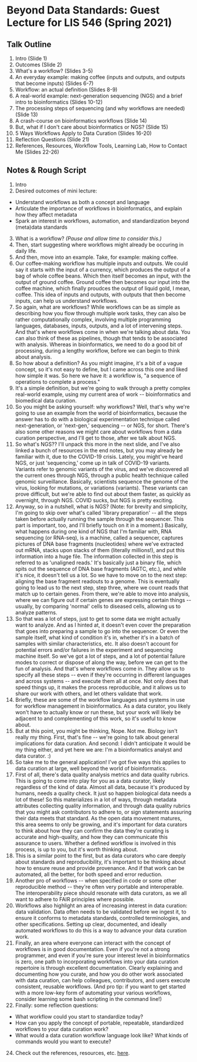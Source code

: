 # Beyond Data Standards: Guest Lecture for LIS 546 (Spring 2021)

## Talk Outline 

1. Intro (Slide 1)
2. Outcomes (Slide 2)
3. What's a workflow? (Slides 3-5)
4. An everyday example: making coffee (inputs and outputs, and outputs that become inputs) (Slides 6-7)
5. Workflow: an actual definition (Slides 8-9)
6. A real-world example: next-generation sequencing (NGS) and a brief intro to bioinformatics (Slides 10-12)
7. The processing steps of sequencing (and why workflows are needed) (Slide 13)
8. A crash-course on bioinformatics workflows (Slide 14)
9. But, what if I don't care about bioinformatics or NGS? (Slide 15)
10. 5 Ways Workflows Apply to Data Curation (Slides 16-20)
11. Reflection Questions (Slide 21)
12. References, Resources, Workflow Tools, Learning Lab, How to Contact Me (Slides 22-26)

## Notes & Rough Script

1. Intro
2. Desired outcomes of mini lecture: 
- Understand workflows as both a concept and language 
- Articulate the importance of workflows in bioinformatics, and explain how they affect metadata
- Spark an interest in workflows, automation, and standardization beyond (meta)data standards

3. What is a workflow? _(Pause and allow time to consider this.)_
4. Then, start suggesting where workflows might already be occuring in daily life.
5. And then, move into an example. Take, for example: making coffee.
7. Our coffee-making workflow has multiple inputs and outputs. We could say it starts with the input of a currency, which produces the output of a bag of whole coffee beans. Which then itself becomes an input, with the output of ground coffee. Ground coffee then becomes our input into the coffee machine, which finally proudces the output of liquid gold, I mean, coffee. This idea of inputs and outputs, with outputs that then become inputs, can help us understand workflows. 
8. So again, what are workflows? While workflows can be as simple as describing how you flow through multiple work tasks, they can also be rather computationally complex, involving multiple programming languages, databases, inputs, outputs, and a lot of intervening steps. And that's where workflows come in when we're talking about data. You can also think of these as pipelines, though that tends to be associated with analysis. Whereas in bioinformatics, we need to do a good bit of processing, during a lengthy workflow, before we can begin to think about analysis.
9. So how about a definition? As you might imagine, it's a bit of a vague concept, so it's not easy to define, but I came across this one and liked how simple it was. So here we have it: a workflow is, "a sequence of operations to complete a process."
10. It's a simple definition, but we're going to walk through a pretty complex real-world example, using my current area of work -- bioinformatics and biomedical data curation. 
11. So you might be asking yourself: why workflows? Well, that's why we're going to use an example from the world of bioinformatics, because the answer has to do with a biological experimentation technique called next-generation, or 'next-gen,' sequencing -- or NGS, for short. There's also some other reasons we might care about workflows from a data curation perspective, and I'll get to those, after we talk about NGS.
12. So what's NGS?? I'll unpack this more in the next slide, and I've also linked a bunch of resources in the end notes, but you may already be familiar with it, due to the COVID-19 crisis. Lately, you might've heard NGS, or just 'sequencing,' come up in talk of COVID-19 variants. Variants refer to genomic variants of the virus, and we've discovered all the current ones through NGS, through a public health technique called genomic surveillance. Basically, scientists sequence the genome of the virus, looking for mutations, or variations (variants). These variants can prove difficult, but we're able to find out about them faster, as quickly as overnight, through NGS. COVID sucks, but NGS is pretty exciting.
13. Anyway, so in a nutshell, what is NGS? (Note: for brevity and simplicity, I'm going to skip over what's called 'library preparation' -- all the steps taken before actually running the sample through the sequencer. This part is important, too, and I'll briefly touch on it in a moment.) Basically, what happens during one kind of NGS that I'm familiar with, RNA sequencing (or RNA-seq), is a machine, called a sequencer, captures pictures of DNA base fragments (nucleotides) where we've extracted out mRNA, stacks upon stacks of them (literally millions!), and put this information into a huge file. The information collected in this step is referred to as 'unaligned reads.' It's basically just a binary file, which spits out the sequence of DNA base fragments (AGTC, etc.), and while it's nice, it doesn't tell us a lot. So we have to move on to the next step: aligning the base fragment readouts to a genome. This is eventually going to lead us to the next step, step three, where we count reads that match up to certain genes. From there, we're able to move into analysis, where we can figure out if certain genes are expressing certain things -- usually, by comparing 'normal' cells to diseased cells, allowing us to analyze patterns.
14. So that was a lot of steps, just to get to some data we might actually want to analyze. And as I hinted at, it doesn't even cover the preparation that goes into preparing a sample to go into the sequencer. Or even the sample itself, what kind of condition it's in, whether it's in a batch of samples with similar characteristics, etc. It also doesn't account for potential errors and/or failures in the experiment and sequencing machine itself. So we've got a lot of steps, and a lot of potential failure modes to correct or dispose of along the way, before we can get to the fun of analysis. And that's where workflows come in. They allow us to specify all these steps -- even if they're occurring in different languages and across systems -- and execute them all at once. Not only does that speed things up, it makes the process reproducible, and it allows us to share our work with others, and let others validate that work. 
15. Briefly, these are some of the workflow languages and systems in use for workflow management in bioinformatics. As a data curator, you likely won't have to actually know or run these, but your work will likely be adjacent to and complementing of this work, so it's useful to know about.
16. But at this point, you might be thinking, Nope. Not me. Biology isn't really my thing. First, that's fine -- we're going to talk about general implications for data curation. And second: I didn't anticipate it would be my thing either, and yet here we are: I'm a bioinformatics analyst and data curator. :)
17. So take me to the general application! I've got five ways this applies to data curation at large, well beyond the world of bioinformatics.
18. First of all, there's data quality analysis metrics and data quality rubrics. This is going to come into play for you as a data curator, likely regardless of the kind of data. Almost all data, because it's produced by humans, needs a quality check. It just so happen biological data needs a lot of these! So this materializes in a lot of ways, through metadata attributes collecting quality information, and through data quality rubrics that you might ask contributors to adhere to, or sign statements assuring their data meets that standard. As the open data movement matures, this area seems to only be growing, and it's important for data curators to think about how they can confirm the data they're curating is accurate and high-quality, and how they can communicate this assurance to users. Whether a defined workflow is involved in this process, is up to you, but it's worth thinking about. 
19. This is a similar point to the first, but as data curators who care deeply about standards and reproducibility, it's important to be thinking about how to ensure reuse and provide provenance. And if that work can be automated, all the better, for both speed and error reduction.
20. Another pro of workflows -- when specified in code or some other reproducible method -- they're often very portable and interoperable. The interoperability piece should resonate with data curators, as we all want to adhere to FAIR principles where possible.
21. Workflows also highlight an area of increasing interest in data curation: data validation. Data often needs to be validated before we ingest it, to ensure it conforms to metadata standards, controlled terminologies, and other specifications. Setting up clear, documented, and ideally automated workflows to do this is a way to advance your data curation work.
22. Finally, an area where everyone can interact with the concept of workflows is in good documentation. Even if you're not a strong programmer, and even if you're sure your interest level in bioinformatics is zero, one path to incorporating workflows into your data curation repertoire is through excellent documentation. Clearly explaining and documenting how you curate, and how you do other work associated with data curation, can help colleagues, contributors, and users execute consistent, reusable workflows. (And pro tip: if you want to get started with a more low-key form of automating your various workflows, consider learning some bash scripting in the command line!)
23. Finally: some reflection questions: 
- What workflow could you start to standardize today?
- How can you apply the concept of portable, repeatable, standardized workflows to your data curation work?
- What would a data curation workflow language look like?  What kinds of commands would you want to execute?
24. Check out the references, resources, etc. [here](https://github.com/kthrog/LIS-546-guest-lecture/blob/main/files/resources.md). 
